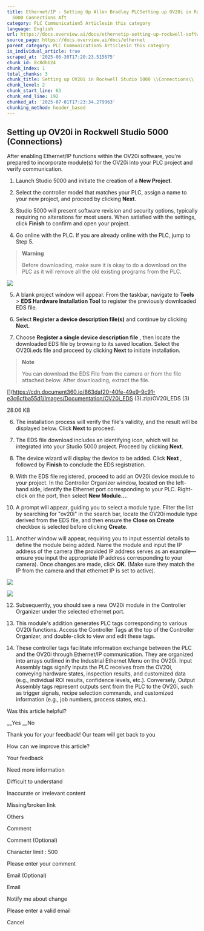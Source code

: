 ```yaml
---
title: Ethernet/IP - Setting Up Allen Bradley PLCSetting up OV20i in Rockwell Studio
  5000 Connections Aft
category: PLC Communication5 Articlesin this category
language: English
url: https://docs.overview.ai/docs/ethernetip-setting-up-rockwell-software
source_page: https://docs.overview.ai/docs/ethernet
parent_category: PLC Communication5 Articlesin this category
is_individual_article: true
scraped_at: '2025-06-30T17:20:23.515675'
chunk_id: 8c8dbb24
chunk_index: 1
total_chunks: 3
chunk_title: Setting up OV20i in Rockwell Studio 5000 \\Connections\\
chunk_level: 2
chunk_start_line: 63
chunk_end_line: 192
chunked_at: '2025-07-01T17:23:34.279963'
chunking_method: header_based
---
```


## Setting up OV20i in Rockwell Studio 5000 \(Connections\)

After enabling Ethernet/IP functions within the OV20i software, you're prepared to incorporate module\(s\) for the OV20i into your PLC project and verify communication.

  1. Launch Studio 5000 and initiate the creation of a **New Project**.



  2. Select the controller model that matches your PLC, assign a name to your new project, and proceed by clicking **Next**.



  3. Studio 5000 will present software revision and security options, typically requiring no alterations for most users. When satisfied with the settings, click **Finish** to confirm and open your project.



  4. Go online with the PLC. If you are already online with the PLC, jump to Step 5.  


> **Warning**
> 
> Before downloading, make sure it is okay to do a download on the PLC as it will remove all the old existing programs from the PLC.

  
![](https://cdn.document360.io/863daf20-40fe-49e9-9c91-e3c6cfba55d1/Images/Documentation/plc-communication-ethernetip-connections-image-5iby9jaf.png)



  5. A blank project window will appear. From the taskbar, navigate to **Tools** > **EDS Hardware Installation Tool** to register the previously downloaded EDS file.



  6. Select **Register a device description file\(s\)** and continue by clicking **Next**.



  7. Choose **Register a single device description file** , then locate the downloaded EDS file by browsing to its saved location. Select the OV20i.eds file and proceed by clicking **Next** to initiate installation.   


> **Note**
> 
> You can download the EDS File from the camera or from the file attached below. After downloading, extract the file.




[](https://cdn.document360.io/863daf20-40fe-49e9-9c91-e3c6cfba55d1/Images/Documentation/OV20i_EDS \(3\).zip)OV20i\_EDS \(3\)

28.06 KB

  6. The installation process will verify the file's validity, and the result will be displayed below. Click **Next** to proceed.



  7. The EDS file download includes an identifying icon, which will be integrated into your Studio 5000 project. Proceed by clicking **Next**.



  8. The device wizard will display the device to be added. Click **Next** , followed by **Finish** to conclude the EDS registration.



  9. With the EDS file registered, proceed to add an OV20i device module to your project. In the Controller Organizer window, located on the left-hand side, identify the Ethernet port corresponding to your PLC. Right-click on the port, then select **New Module…**.



  10. A prompt will appear, guiding you to select a module type. Filter the list by searching for "ov20i" in the search bar, locate the OV20i module type derived from the EDS file, and then ensure the **Close on Create** checkbox is selected before clicking **Create**.



  11. Another window will appear, requiring you to input essential details to define the module being added. Name the module and input the IP address of the camera \(the provided IP address serves as an example—ensure you input the appropriate IP address corresponding to your camera\). Once changes are made, click **OK**. \(Make sure they match the IP from the camera and that ethernet IP is set to active\).   
  
![](https://cdn.document360.io/863daf20-40fe-49e9-9c91-e3c6cfba55d1/Images/Documentation/plc-communication-ethernetip-connections-image-grapnjq9.png)  
  
![](https://cdn.document360.io/863daf20-40fe-49e9-9c91-e3c6cfba55d1/Images/Documentation/plc-communication-ethernetip-connections-image-ql26szx7.png)  


  12. Subsequently, you should see a new OV20i module in the Controller Organizer under the selected ethernet port.



  13. This module's addition generates PLC tags corresponding to various OV20i functions. Access the Controller Tags at the top of the Controller Organizer, and double-click to view and edit these tags.



  14. These controller tags facilitate information exchange between the PLC and the OV20i through Ethernet/IP communication. They are organized into arrays outlined in the Industrial Ethernet Menu on the OV20i. Input Assembly tags signify inputs the PLC receives from the OV20i, conveying hardware states, inspection results, and customized data \(e.g., individual ROI results, confidence levels, etc.\). Conversely, Output Assembly tags represent outputs sent from the PLC to the OV20i, such as trigger signals, recipe selection commands, and customized information \(e.g., job numbers, process states, etc.\).




Was this article helpful?

__Yes __No

Thank you for your feedback\! Our team will get back to you

How can we improve this article?

Your feedback

Need more information

Difficult to understand

Inaccurate or irrelevant content

Missing/broken link

Others

Comment

Comment \(Optional\)

Character limit : 500

Please enter your comment

Email \(Optional\)

Email

Notify me about change  


Please enter a valid email

Cancel
